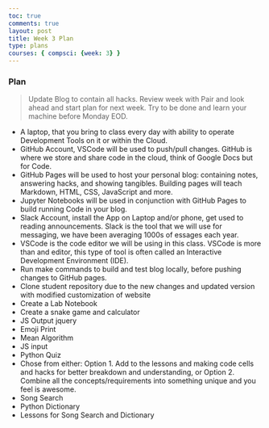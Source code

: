 ```yaml
---
toc: true
comments: true
layout: post
title: Week 3 Plan 
type: plans
courses: { compsci: {week: 3} }
---
```



### Plan
> Update Blog to contain all hacks.  Review week with Pair and look ahead and start plan for next week.  Try to be done and learn your machine before Monday EOD.
- A laptop, that you bring to class every day with ability to operate Development Tools on it or within the Cloud.
- GitHub Account, VSCode will be used to push/pull changes. GitHub is where we store and share code in the cloud, think of Google Docs but for Code.
- GitHub Pages will be used to host your personal blog: containing notes, answering hacks, and showing tangibles.  Building pages will teach Markdown, HTML, CSS, JavaScript and more.
- Jupyter Notebooks will be used in conjunction with GitHub Pages to build running Code in your blog.
- Slack Account, install the App on Laptop and/or phone, get used to reading announcements. Slack is the tool that we will use for messaging, we have been averaging 1000s of essages each year.
- VSCode is the code editor we will be using in this class.  VSCode is more than and editor, this type of tool is often called an Interactive Development Environment (IDE). 
- Run make commands to build and test blog locally, before pushing changes to GitHub pages.
- Clone student repository due to the new changes and updated version with modified customization of website
- Create a Lab Notebook 
- Create a snake game and calculator 
- JS Output jquery
- Emoji Print
- Mean Algorithm
- JS input
- Python Quiz
- Chose from either: Option 1. Add to the lessons and making code cells and hacks for better breakdown and understanding, or Option 2. Combine all the concepts/requirements into something unique and you feel is awesome.
- Song Search 
- Python Dictionary
- Lessons for Song Search and Dictionary
